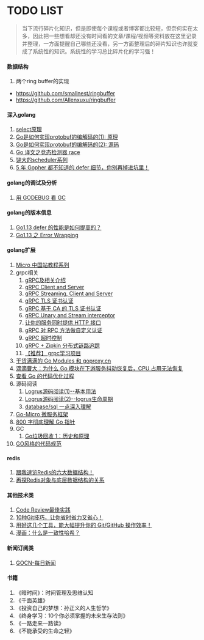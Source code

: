 # TODO LIST

> 当下流行碎片化知识，但是即使每个课程或者博客都比较短，但奈何实在太多，因此把一些想看却还没有时间看的文章/课程/视频等资料放在这里记录并整理，一方面提醒自己哪些还没看，另一方面整理后的碎片知识也许就变成了系统性的知识。系统性的学习总比碎片化的学习强！

#### 数据结构
1. 两个ring buffer的实现
  - https://github.com/smallnest/ringbuffer
  - https://github.com/Allenxuxu/ringbuffer

#### 深入golang
1. [select原理](https://mp.weixin.qq.com/s?__biz=MzUzMjk0ODI0OA==&mid=2247483732&idx=1&sn=7eca3285276f9e7614ac20ae08805b5a&chksm=faaa3523cdddbc35bb992c3bc3b1608f7cfebf3ce43401f0df4e87effdf58193cd2c6653b1d5&mpshare=1&scene=24&srcid=0904jYtswBdcxmrNeI8GKdKH&sharer_sharetime=1567532080258&sharer_shareid=f5e47e146b50b09fca018057d1452bcd&key=e569ae84dd481d07f85a13fefd00aa8a52f7c57c85f327e2a5f88ace4fa309f865ad0a53ea996bc3270566204fca7f50d9987f033192a92edd39d1d311543542fd6819c43522cd032d5c981d9ce2dec6&ascene=14&uin=MjEwMjA3MTA2NQ%3D%3D&devicetype=Windows+10&version=62060834&lang=zh_CN&pass_ticket=R7gtyq4ShZYwJgyj%2FYXaxsLmh40yuZ9uIZiA3hVA%2BZv0MfrGmFjE%2F1YakT1725DU)
2. [Go是如何实现protobuf的编解码的(1): 原理](https://mp.weixin.qq.com/s?__biz=Mzg3MTA0NDQ1OQ==&mid=2247483962&idx=1&sn=cd099a59b3e2ed2d3b703d22c342420d&chksm=ce85c63ef9f24f2840f5f2682c9f720a20c0bd3c1364ac26d73b6f0a14828ff64bce13c87649&mpshare=1&scene=1&srcid=&sharer_sharetime=1567830487273&sharer_shareid=809f56b7015080ad6ccaa86b44668d0d&key=cf5b62dfad07411d207b9060dfcc28571b5bf34a47fd24f5dbb50b242952bcd6e8d3decab044e76bd70dcb67626817e8e935fe0aad36bc969423a379e58f320e3c2cc5d006943b97d310bf65be27de11&ascene=14&uin=MjEwMjA3MTA2NQ%3D%3D&devicetype=Windows+10&version=62060834&lang=zh_CN&pass_ticket=MnJEMkpzTMy9OiVp7GaTUeMpO1xyBThSfzBpdiUHQxLkK2vHGYgCtxxwKY2gwcnl)
3. [Go是如何实现protobuf的编解码的(2): 源码](https://mp.weixin.qq.com/s?__biz=Mzg3MTA0NDQ1OQ==&mid=2247483967&idx=1&sn=66795ed9221aa068e7d22965a2d65c80&chksm=ce85c63bf9f24f2dbdaa3d542be65db804c1ba10344c0d096bfef1053176b47af0a3c86745e2&mpshare=1&scene=1&srcid=&sharer_sharetime=1567904168255&sharer_shareid=d4327b643a49d77dba82ac9630233b4f&key=2bbffe7bbfb7d31b5af464700b4977b5a6f4306ca79488ff25fc9471e95a1659cf3283f54f48db96b75ee1a18cae8da7a321678e25d1154d498b80511fdff54a78c424724eb335a32414760396be6809&ascene=1&uin=MjEwMjA3MTA2NQ%3D%3D&devicetype=Windows+10&version=62060834&lang=zh_CN&pass_ticket=8WUrobpuNrPfm7HKsv6WrWfNSgJJZSezzge9EW%2Fpe6px7oD6QI4EuXBlCUpglQQ2)
3. [Go 译文之竞态检测器 race](https://mp.weixin.qq.com/s?__biz=MzI0MzE2NTY2MA==&mid=2649940632&idx=1&sn=bcb0bbfe92f47c567799516259cb1d59&chksm=f177722bc600fb3d9c388677d0343c5ed20b61f8ea9e3546af7a62f5e8b07ab10f0326997f94&mpshare=1&scene=24&srcid=&sharer_sharetime=1567775932262&sharer_shareid=f5e47e146b50b09fca018057d1452bcd&key=d67a32a1db8c2139adf8601428cd8cd514fee89cb39316c3b7ced4c34060d9934bf4fbd4983f8881722cbe7751a136d1dae8cccc5c4032eebeb488a2e206a7ee115f60ce809e607006523e004a3873f1&ascene=14&uin=MjEwMjA3MTA2NQ%3D%3D&devicetype=Windows+10&version=62060834&lang=zh_CN&pass_ticket=MnJEMkpzTMy9OiVp7GaTUeMpO1xyBThSfzBpdiUHQxLkK2vHGYgCtxxwKY2gwcnl)
4. [饶大的scheduler系列](https://mp.weixin.qq.com/s?__biz=MjM5MDUwNTQwMQ==&mid=2257483897&idx=1&sn=03a195cdcbaaa57bc1950e0d8b565e7d&chksm=a53918af924e91b963d694925ae502450d49d68e8a9d3459294302557e2ed0a027b42ae20b7c&mpshare=1&scene=1&srcid=&sharer_sharetime=1567388640887&sharer_shareid=4317d953c0b80e400bcd56fdb955a3af&key=d67a32a1db8c21395e5534907e4e35b9a90d6b84ae38ff0ea33982b5f81e09ddf30240a50103266c4b9c8843d8362e2238f00964e6f84a892d813619d221df87e14b6fb451c5de255fdf21e88ea84d6c&ascene=1&uin=MjEwMjA3MTA2NQ%3D%3D&devicetype=Windows+10&version=62060834&lang=zh_CN&pass_ticket=MnJEMkpzTMy9OiVp7GaTUeMpO1xyBThSfzBpdiUHQxLkK2vHGYgCtxxwKY2gwcnl)
5. [5 年 Gopher 都不知道的 defer 细节，你别再掉进坑里！](https://mp.weixin.qq.com/s?__biz=MzI2MDA1MTcxMg==&mid=2648466918&idx=2&sn=151a8135f22563b7b97bf01ff480497b&chksm=f2474389c530ca9f3dc2ae1124e4e5ed3db4c45096924265bccfcb8908a829b9207b0dd26047&mpshare=1&scene=1&srcid=&sharer_sharetime=1568076039505&sharer_shareid=aabf407a53b68b7378a4b2b1c206899e&key=cf5b62dfad07411d2b972e8a26a51f4eb9177b50b67b494fe72f78208346633a078c4ae4b7d0f991669dda93b4ad14b472c227bf7c589f7afe1e467c6ac1aee03d3a85d6c37ed5dc1cea448970c6d041&ascene=14&uin=MjEwMjA3MTA2NQ%3D%3D&devicetype=Windows+10&version=62060834&lang=zh_CN&pass_ticket=H7vHrl0oPGzlWUNHrC2S96YOphNs%2BuM79UwJjNfT04LcGzrnfUZa%2FZk7O3Scj9%2Fz)

#### golang的调试及分析
1. [用 GODEBUG 看 GC](https://mp.weixin.qq.com/s?__biz=MzU3Mzk5OTk1OQ==&mid=2247483679&idx=1&sn=aac06a80e7b469bedfff3e1b51e25d41&chksm=fd385f27ca4fd631161229e61b4e34e55b14e47a342d312ae5d906e55f13155fea910dfad9a2&mpshare=1&scene=1&srcid=&sharer_sharetime=1567347172289&sharer_shareid=809f56b7015080ad6ccaa86b44668d0d#rd)

#### golang的版本信息
1. [Go1.13 defer 的性能是如何提高的？](https://mp.weixin.qq.com/s?__biz=MzU3Mzk5OTk1OQ==&mid=2247483707&idx=1&sn=9e13518823310cb79d540383e93e8bc8&chksm=fd385f03ca4fd615a9c06d2b61864cc91ab3071767e46116203f31888ffb3cf6980bed45f918&mpshare=1&scene=1&srcid=&sharer_sharetime=1567836859547&sharer_shareid=809f56b7015080ad6ccaa86b44668d0d&key=8808a99ca3b21607ecf26b5ccbc79071041e148034efcf59ca04faaa6505080e10d64d58410f62477dce89013dcb3243e439e89716282ea19777c5c67f2b1e030523b4b519765141729a05f4a2881849&ascene=1&uin=MjEwMjA3MTA2NQ%3D%3D&devicetype=Windows+10&version=62060834&lang=zh_CN&pass_ticket=MnJEMkpzTMy9OiVp7GaTUeMpO1xyBThSfzBpdiUHQxLkK2vHGYgCtxxwKY2gwcnl)
2. [Go1.13 之 Error Wrapping](https://mp.weixin.qq.com/s?__biz=MzIyMTY3NDI3Ng==&mid=2247483704&idx=1&sn=5edacc953d72da750b482cdcec200673&chksm=e8386f73df4fe66528495c6378af99175b6a55a36fa7260cb2fbba0820cf6561f08fd01aa80a&mpshare=1&scene=1&srcid=&sharer_sharetime=1567748010592&sharer_shareid=f5e47e146b50b09fca018057d1452bcd&key=cf5b62dfad07411d05d4b111d75b276649bd0a16d58a75adea97bd78c9e938c490cbae7b0120f4b4db8b618f95cda7e8785abec74a8997084a4c0cfaa62ce2c58e21fffdaeb7e3ef8f6eb0e5550e422b&ascene=1&uin=MjEwMjA3MTA2NQ%3D%3D&devicetype=Windows+10&version=62060834&lang=zh_CN&pass_ticket=MnJEMkpzTMy9OiVp7GaTUeMpO1xyBThSfzBpdiUHQxLkK2vHGYgCtxxwKY2gwcnl)

#### golang扩展
1. [Micro 中国站教程系列](https://github.com/micro-in-cn/tutorials)
2. grpc相关
    1. [gRPC及相关介绍](https://mp.weixin.qq.com/s/qrKXRri3OcKPAfsxzPxVgA)
    2. [gRPC Client and Server](https://mp.weixin.qq.com/s/zfOmQH7yNCtR8D3Uj8qFEw)
    3. [gRPC Streaming, Client and Server](https://mp.weixin.qq.com/s/4HqHyRHb-uN7-I4_15lC1g)
    3. [gRPC TLS 证书认证](https://mp.weixin.qq.com/s/UUUoX-WlhOxmSqJOBczajg)
    3. [gRPC 基于 CA 的 TLS 证书认证](https://mp.weixin.qq.com/s/gbaYe9X7FKTg-Fn-JTFKqQ)
    3. [gRPC Unary and Stream interceptor](https://mp.weixin.qq.com/s/ahxXBmpA9yCD9vFp0SslSg)
    3. [让你的服务同时提供 HTTP 接口](https://mp.weixin.qq.com/s/XgfpZQNriVl3Yr5ZRpvLfg)
    4. [gRPC 对 RPC 方法做自定义认证](https://mp.weixin.qq.com/s/I012nQ3Df-S130RpJ0nIPA)
    5. [gRPC 超时控制](https://mp.weixin.qq.com/s/5Mc1aDW-d7fEq_CWpeUQAQ)
    6. [gRPC + Zipkin 分布式链路追踪](https://mp.weixin.qq.com/s/iQYhdMz_nUV7ODZF7oorRQ)
    7. [【推荐】 grpc学习项目](https://github.com/developer-learning/night-reading-go/issues/477)
3. [干货满满的 Go Modules 和 goproxy.cn](https://mp.weixin.qq.com/s/AsdCDodxZFxs2SkhSwOvpg)
4. [滴滴曹大：为什么 Go 模块在下游服务抖动恢复后，CPU 占用无法恢复](https://mp.weixin.qq.com/s/g-qpdwTj4H4cLwVUnYySfQ)
5. [查看 Go 的代码优化过程](http://xargin.com/go-compiler-opt/)
6. 源码阅读
    1. [Logrus源码阅读(1)--基本用法](https://mp.weixin.qq.com/s/bFfJ4Ip726HrM32jXmMIcw)
    1. [Logrus源码阅读(2)--logrus生命周期](https://mp.weixin.qq.com/s/jBs26-K60oodMOJ2Q439OA)
    2. [database/sql 一点深入理解](https://michaelyou.github.io/2018/03/30/database-sql-%E4%B8%80%E7%82%B9%E6%B7%B1%E5%85%A5%E7%90%86%E8%A7%A3/)
7. [Go-Micro 微服务框架](https://github.com/developer-learning/night-reading-go/issues/457)
8. [800 字彻底理解 Go 指针](https://mp.weixin.qq.com/s/m9EXQa5lgQ8T3tXzB84n9g)
9. GC
    1. [Go垃圾回收 1：历史和原理](https://stellarportio.zendesk.com/hc/en-us/sections/360000433973-API-Docs)
10. [GO风格的代码规范](https://github.com/uber-go/guide/blob/master/style.md)
#### redis
1. [跟我速览Redis的六大数据结构！](https://mp.weixin.qq.com/s?__biz=MzU4NzkzOTQwNQ==&mid=2247483671&idx=1&sn=7f8b23127ff11dc0563b04b2f792567d&chksm=fde52a35ca92a3234e326b5b8d46ddc0e3edafd7cf3bd406db44d1f16ea30c726ded4b1ac60c&mpshare=1&scene=1&srcid=&sharer_sharetime=1569038561189&sharer_shareid=432a9c12c6e933b28040c556b91caa5c&key=8808a99ca3b216073ed531805231fac35e41cae4d7f0ead9f5533d058095bdd9625f4cf9e9842a734b6ab9f1311cca757b2bd31fcc63a4b0f9fc368898fd260f7777960b1374b9d6cec6cd8f3448f3df&ascene=14&uin=MjEwMjA3MTA2NQ%3D%3D&devicetype=Windows+10&version=62060739&lang=zh_CN&pass_ticket=j76z26tVYd%2Bn7NpexuzzRekCddGw5MKDDqkXpUXDudb0OrZb%2FgocF9rp4l%2Bvo%2Bhr)
2. [再探Redis对象与底层数据结构的关系](https://mp.weixin.qq.com/s?__biz=MzU4NzkzOTQwNQ==&mid=2247483691&idx=1&sn=e7a9bef58b7dc73e4a68cf64a3b80560&chksm=fde52a09ca92a31f45d3f7f989e45dc6e4f8c0738be0b5f5719d757b69ba1cf880ae3367d10f&mpshare=1&scene=1&srcid=&sharer_sharetime=1569667708429&sharer_shareid=432a9c12c6e933b28040c556b91caa5c&key=b97804376b1264af76d679e2ccbd689f2958c2e3d705774b95c8dd09ac412e94e318fa9e530cf0a7c2775a1d3d28185615d2609ffab713f1a53126422a953334f4a6ca24df18dde7829f3699a61e63ab&ascene=1&uin=MjEwMjA3MTA2NQ%3D%3D&devicetype=Windows+10&version=62060833&lang=zh_CN&pass_ticket=9NB6ikjVZBj0fBC38cvWzKUqK8y97u%2FOnvkwcAHDzR%2FIirdR%2B4LEBsgOgIWb8QYR)
#### 其他技术类
1. [Code Review最佳实践](https://mp.weixin.qq.com/s?__biz=MzI1NDQ3MjQxNA==&mid=2247489898&idx=1&sn=5c5e41a0f695649046de3db1b1810df5&chksm=e9c5e0dbdeb269cd52f798c675f58295ad0f632283c0fb07db4140949c72796deed7dfe7d434&mpshare=1&scene=1&srcid=&sharer_sharetime=1567063039500&sharer_shareid=f5e47e146b50b09fca018057d1452bcd&key=d67a32a1db8c2139ca9471bce8b2f4df4d78fdfa9be1742899f74bdc05305e0af1355e64adec8c5a1c558566f68274f960e56dd24afb5d0a71e3f6759493e674dac5fa5167d8af81708fbf437cc079f6&ascene=1&uin=MjEwMjA3MTA2NQ%3D%3D&devicetype=Windows+10&version=62060834&lang=zh_CN&pass_ticket=MnJEMkpzTMy9OiVp7GaTUeMpO1xyBThSfzBpdiUHQxLkK2vHGYgCtxxwKY2gwcnl)
2. [10种Git技巧，让你省时省力又省心！](https://mp.weixin.qq.com/s?__biz=MzIxODM4MjA5MA==&mid=2247490747&idx=1&sn=659415dda67813229d9e22ea6f3feb3a&chksm=97ea36dea09dbfc8403ac08354fc2e424d129535514b3d5e5437cf09066b32967ef0221f43bb&mpshare=1&scene=1&srcid=&sharer_sharetime=1567925170115&sharer_shareid=f5e47e146b50b09fca018057d1452bcd&key=cf5b62dfad07411d5f8f76a8b4d067fadac9a4500e3dcd5b96ddb9d58c7f9c344ec6d04a70566d51d0884217869202f51904a7136f8a80183cb8dd6b5a8e2f64b41b7388b49772c5f99de2eecc5d12a7&ascene=1&uin=MjEwMjA3MTA2NQ%3D%3D&devicetype=Windows+10&version=62060834&lang=zh_CN&pass_ticket=8WUrobpuNrPfm7HKsv6WrWfNSgJJZSezzge9EW%2Fpe6px7oD6QI4EuXBlCUpglQQ2)
2. [用好这几个工具，能大幅提升你的 Git/GitHub 操作效率！](https://mp.weixin.qq.com/s?__biz=MzAxOTcxNTIwNQ==&mid=2457915558&idx=1&sn=de0cdcb9fb199162ffe565e371b3dbf4&chksm=8cb6b54cbbc13c5ad737e415bacd9a0d1e2d35faa3d887ef8e918da1078f93f4799a162e9b53&mpshare=1&scene=1&srcid=0930ddlPECNDeLYXHCMnOexj&sharer_sharetime=1569807676218&sharer_shareid=f5e47e146b50b09fca018057d1452bcd&key=cf5b62dfad07411d00d326c71073d231a535b6eab31e0d0fae669df47157cfffea15b348477e1e91fe9bc4c64c6bf87abf62627571d85cfd5b3175b06843a4c84079cd0997ca51169d83d658901ddf7e&ascene=1&uin=MjEwMjA3MTA2NQ%3D%3D&devicetype=Windows+10&version=62060833&lang=zh_CN&pass_ticket=9NB6ikjVZBj0fBC38cvWzKUqK8y97u%2FOnvkwcAHDzR%2FIirdR%2B4LEBsgOgIWb8QYR)
3. [漫画：什么是一致性哈希？](https://mp.weixin.qq.com/s?__biz=MzIxMjE5MTE1Nw==&mid=2653191083&idx=1&sn=c68c8bb7e18c4d46b85666be10e9ef50&chksm=8c990971bbee80675b6cd0ac3c2c17546cd434c3636616e559ca5cf10d1815c3aed24bfd3c83&mpshare=1&scene=1&srcid=0922wXVZ3JY6uXV3yQLvRlt7&sharer_sharetime=1569117516204&sharer_shareid=db545659f468f617db52f332af2d0589&key=e16964c072f0d5a75ad434b3239683735351002310d123ac126c851e95b7c64df543a65a758d6c11847d20abf31e49fb88aa2349e1b84bd058b94f84b092d11b146a0c0ec1123793800b7bbbbaf1648a&ascene=14&uin=MjEwMjA3MTA2NQ%3D%3D&devicetype=Windows+10&version=62060739&lang=zh_CN&pass_ticket=j76z26tVYd%2Bn7NpexuzzRekCddGw5MKDDqkXpUXDudb0OrZb%2FgocF9rp4l%2Bvo%2Bhr)

#### 新闻订阅类

1. [GOCN-每日新闻](https://gocn.vip/topic/%E6%AF%8F%E6%97%A5%E6%96%B0%E9%97%BB)

#### 书籍
1. 《暗时间》：时间管理及思维认知
2. 《千面英雄》
3. 《投资自己的梦想：孙正义的人生哲学》
4. 《终身学习：10个你必须掌握的未来生存法则》
5. 《一路走来一路读》
6. 《不能承受的生命之轻》
